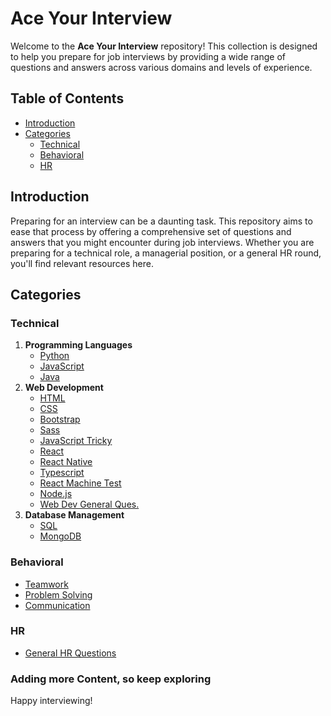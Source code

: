 # Ace Your Interview

Welcome to the **Ace Your Interview** repository! This collection is designed to help you prepare for job interviews by providing a wide range of questions and answers across various domains and levels of experience.

## Table of Contents

- [Introduction](#introduction)
- [Categories](#categories)
  - [Technical](#technical)
  - [Behavioral](#behavioral)
  - [HR](#hr)
  <!-- - [Contributing](#contributing) -->

## Introduction

Preparing for an interview can be a daunting task. This repository aims to ease that process by offering a comprehensive set of questions and answers that you might encounter during job interviews. Whether you are preparing for a technical role, a managerial position, or a general HR round, you'll find relevant resources here.

## Categories

### Technical

1. **Programming Languages**
   - [Python](questions/technical/programming_languages/python/python.md)
   - [JavaScript](questions/technical/programming_languages/javascript)
   - [Java](questions/technical/programming_languages/java/java.md)
2. **Web Development**
   - [HTML](questions/technical/web_development/html.md)
   - [CSS](questions/technical/web_development/css.md)
   - [Bootstrap](questions/technical/web_development/bootstrap_interview.md)
   - [Sass](questions/technical/web_development/sass_interview_question.md)
   - [JavaScript Tricky](questions/technical/web_development/javascript_tricky_questions.md)
   - [React](questions/technical/web_development/react.md)
   - [React Native](questions/technical/web_development/react_native_question.md)
   - [Typescript](questions/technical/web_development/typescript_interview_question.md)
   - [React Machine Test](questions/technical/web_development/react_machine_test.md)
   - [Node.js](questions/technical/web_development/nodejs.md)
   - [Web Dev General Ques.](questions/technical/web_development/web_dev_general_interview_question.md)
3. **Database Management**
   - [SQL](questions/technical/databases/sql.md)
   - [MongoDB](questions/technical/databases/mongodb.md)

### Behavioral

- [Teamwork](questions/behavioral/teamwork.md)
- [Problem Solving](questions/behavioral/problem_solving.md)
- [Communication](questions/behavioral/communication.md)

### HR

- [General HR Questions](questions/hr/general.md)

<!-- I'll open it when all questions list -->
<!-- ## Contributing

We welcome contributions from the community to make this repository more comprehensive and up-to-date. If you have any interview questions and answers that you think would be helpful, please follow these steps to contribute:

1. Fork the repository.
2. Create a new branch (`git checkout -b feature-branch`).
3. Add your question and answer to the appropriate category.
4. Commit your changes (`git commit -m 'Add new interview question and answer'`).
5. Push to the branch (`git push origin feature-branch`).
6. Create a pull request.

Please ensure that your contributions are well-organized and follow the existing format. -->

### Adding more Content, so keep exploring

Happy interviewing!
